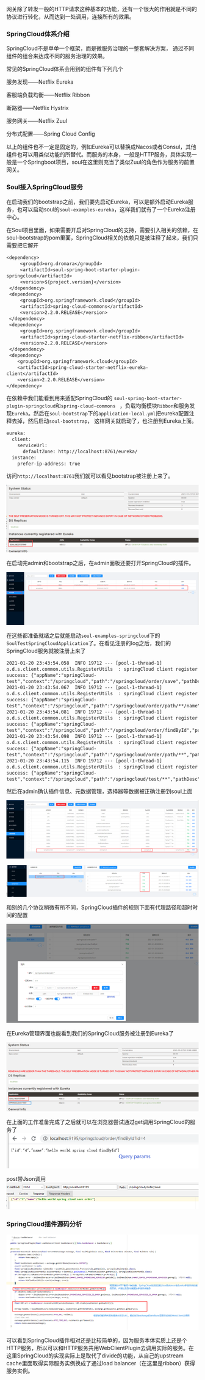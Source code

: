 网关除了转发一般的HTTP请求这种基本的功能，还有一个很大的作用就是不同的协议进行转化，从而达到一处调用，连接所有的效果。



### SpringCloud体系介绍

SpringCloud不是单单一个框架，而是微服务治理的一整套解决方案， 通过不同组件的组合来达成不同的服务治理的效果。

常见的SpringCloud体系会用到的组件有下列几个

服务发现——Netflix Eureka

客服端负载均衡——Netflix Ribbon

断路器——Netflix Hystrix

服务网关——Netflix Zuul

分布式配置——Spring Cloud Config

以上的组件也不一定是固定的，例如Eureka可以替换成Nacos或者Consul，其他组件也可以用类似功能的所替代。而服务的本身，一般是HTTP服务，具体实现一般是一个Springboot项目，soul在这里则充当了类似Zuul的角色作为服务的前置网关。



### Soul接入SpringCloud服务

在启动我们的bootstrap之前，我们要先启动Eureka，可以是额外启动Eureka服务，也可以启动soul的`soul-examples-eureka`，这样我们就有了一个Eureka注册中心。



在Soul项目里面，如果需要开启对SpringCloud的支持，需要引入相关的依赖，在soul-bootstrap的pom里面，SpringCloud相关的依赖只是被注释了起来，我们只需要把它解开

```
<dependency>
     <groupId>org.dromara</groupId>
     <artifactId>soul-spring-boot-starter-plugin-springcloud</artifactId>
     <version>${project.version}</version>
 </dependency>
 <dependency>
     <groupId>org.springframework.cloud</groupId>
     <artifactId>spring-cloud-commons</artifactId>
     <version>2.2.0.RELEASE</version>
 </dependency>
 <dependency>
     <groupId>org.springframework.cloud</groupId>
     <artifactId>spring-cloud-starter-netflix-ribbon</artifactId>
     <version>2.2.0.RELEASE</version>
 </dependency>
 <dependency>
    <groupId>org.springframework.cloud</groupId>
    <artifactId>spring-cloud-starter-netflix-eureka-client</artifactId>
    <version>2.2.0.RELEASE</version>
</dependency>
```

在依赖中我们能看到用来适配SpringCloud的 `soul-spring-boot-starter-plugin-springcloud`和`spring-cloud-commons ` ，负载均衡模块`Ribbon`和服务发现`Eureka`。然后在`soul-bootstrap`下的`application-local.yml`把eureka配置注释去掉，然后启动`soul-bootstrap`， 这样网关就启动了，也注册到Eureka上面。

```
eureka:
  client:
    serviceUrl:
      defaultZone: http://localhost:8761/eureka/
  instance:
    prefer-ip-address: true
```

访问`http://localhost:8761`我们就可以看见bootstrap被注册上来了。

![image-20210321233147099](../pic/Soul的RPC协议支持——SpringCloud/image-20210321233147099.png)

在启动完admin和bootstrap之后，在admin面板还要打开SpringCloud的插件。

![img](../pic/Soul的RPC协议支持——SpringCloud/插件管理.png)

在这些都准备就绪之后就能启动`soul-examples-springcloud`下的`SoulTestSpringCloudApplication`了。在看见注册的log之后，我们的SpringCloud服务就被注册上来了

```
2021-01-20 23:43:54.058  INFO 19712 --- [pool-1-thread-1] o.d.s.client.common.utils.RegisterUtils  : springCloud client register success: {"appName":"springCloud-test","context":"/springcloud","path":"/springcloud/order/save","pathDesc":"","rpcType":"springCloud","ruleName":"/springcloud/order/save","enabled":true} 
2021-01-20 23:43:54.067  INFO 19712 --- [pool-1-thread-1] o.d.s.client.common.utils.RegisterUtils  : springCloud client register success: {"appName":"springCloud-test","context":"/springcloud","path":"/springcloud/order/path/**/name","pathDesc":"","rpcType":"springCloud","ruleName":"/springcloud/order/path/**/name","enabled":true} 
2021-01-20 23:43:54.081  INFO 19712 --- [pool-1-thread-1] o.d.s.client.common.utils.RegisterUtils  : springCloud client register success: {"appName":"springCloud-test","context":"/springcloud","path":"/springcloud/order/findById","pathDesc":"","rpcType":"springCloud","ruleName":"/springcloud/order/findById","enabled":true} 
2021-01-20 23:43:54.098  INFO 19712 --- [pool-1-thread-1] o.d.s.client.common.utils.RegisterUtils  : springCloud client register success: {"appName":"springCloud-test","context":"/springcloud","path":"/springcloud/order/path/**","pathDesc":"","rpcType":"springCloud","ruleName":"/springcloud/order/path/**","enabled":true} 
2021-01-20 23:43:54.115  INFO 19712 --- [pool-1-thread-1] o.d.s.client.common.utils.RegisterUtils  : springCloud client register success: {"appName":"springCloud-test","context":"/springcloud","path":"/springcloud/test/**","pathDesc":"","rpcType":"springCloud","ruleName":"/springcloud/test/**","enabled":true} 
```

然后在admin确认插件信息、元数据管理，选择器等数据被正确注册到soul上面

![img](../pic/Soul的RPC协议支持——SpringCloud/元数据管理.png)

![img](../pic/Soul的RPC协议支持——SpringCloud/SpringCloud选择器&规则.png)

和别的几个协议稍微有所不同，SpringCloud插件的规则下面有代理路径和超时时间的配置

![img](../pic/Soul的RPC协议支持——SpringCloud/规则配置界面.png)

在Eureka管理界面也能看到我们的SpringCloud服务被注册到Eureka了

![image-20210321233623509](../pic/Soul的RPC协议支持——SpringCloud/image-20210321233623509.png)



在上面的工作准备完成了之后就可以在浏览器尝试通过get调用SpringCloud的服务了![img](../pic/Soul的RPC协议支持——SpringCloud/调用SpringCloud.png)



post带Json调用![img](../pic/Soul的RPC协议支持——SpringCloud/post调用SpringCloud.png)



### SpringCloud插件源码分析

![image-20210321225631193](../pic/Soul的RPC协议支持——SpringCloud/image-20210321225631193.png)

可以看到SpringCloud插件相对还是比较简单的，因为服务本体实质上还是个HTTP服务，所以可以和HTTP服务共用WebClientPlugin去调用实际的服务。在这里SpringCloud的实现实际上是取代了divide的功能，从自己的upstream cache里面取得实际服务实例换成了通过load balancer（在这里是ribbon）获得服务实例。

